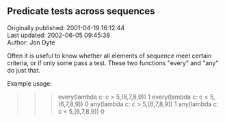 ## Predicate tests across sequences  
Originally published: 2001-04-19 16:12:44  
Last updated: 2002-06-05 09:45:38  
Author: Jon Dyte  
  
Often it is useful to know whether all elements of sequence meet
certain criteria, or if only some pass a test.
These two functions "every" and "any" do just that.

Example usage:
>>> every(lambda c: c > 5,(6,7,8,9))
1
>>> every(lambda c: c < 5,(6,7,8,9))
0
>>> any(lambda c: c > 5,(6,7,8,9))
1
>>> any(lambda c: c < 5,(6,7,8,9))
0